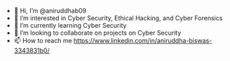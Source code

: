 - 👋 Hi, I’m @aniruddhab09
- 👀 I’m interested in Cyber Security, Ethical Hacking, and Cyber Forensics
- 🌱 I’m currently learning Cyber Security
- 💞️ I’m looking to collaborate on projects on Cyber Security
- 📫 How to reach me https://www.linkedin.com/in/aniruddha-biswas-3343831b0/

<!---
aniruddhab09/aniruddhab09 is a ✨ special ✨ repository because its `README.md` (this file) appears on your GitHub profile.
You can click the Preview link to take a look at your changes.
--->
